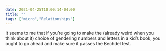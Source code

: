 ```yaml
---
date: 2021-04-25T10:00:14-04:00
title: ""
tags: ["micro","Relationships"]
---
```

It seems to me that if you’re going to make the (already weird when you think about it) choice of gendering numbers and letters in a kid’s book, you ought to go ahead and make sure it passes the Bechdel test.
